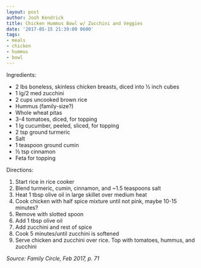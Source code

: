 ```yaml
---
layout: post
author: Josh Kendrick
title: Chicken Hummus Bowl w/ Zucchini and Veggies
date: '2017-05-15 21:39:00 0600'
tags:
- meals
- chicken
- hummus
- bowl
---
```


Ingredients:
* 2 lbs boneless, skinless chicken breasts, diced into ½ inch cubes
* 1 lg/2 med zucchini
* 2 cups uncooked brown rice
* Hummus (family-size?)
* Whole wheat pitas
* 3-4 tomatoes, diced, for topping
* 1 lg cucumber, peeled, sliced, for topping
* 2 tsp ground turmeric
* Salt
* 1 teaspoon ground cumin
* ½ tsp cinnamon
* Feta for topping

Directions:
1. Start rice in rice cooker
2. Blend turmeric, cumin, cinnamon, and ~1.5 teaspoons salt
3. Heat 1 tbsp olive oil in large skillet over medium heat
4. Cook chicken with half spice mixture until not pink, maybe 10-15 minutes?
5. Remove with slotted spoon
6. Add 1 tbsp olive oil
7. Add zucchini and rest of spice
8. Cook 5 minutes/until zucchini is softened
9. Serve chicken and zucchini over rice. Top with tomatoes, hummus, and zucchini

*Source: Family Circle, Feb 2017, p. 71*